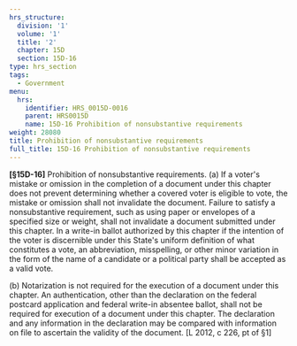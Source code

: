 ```yaml
---
hrs_structure:
  division: '1'
  volume: '1'
  title: '2'
  chapter: 15D
  section: 15D-16
type: hrs_section
tags:
  - Government
menu:
  hrs:
    identifier: HRS_0015D-0016
    parent: HRS0015D
    name: 15D-16 Prohibition of nonsubstantive requirements
weight: 28080
title: Prohibition of nonsubstantive requirements
full_title: 15D-16 Prohibition of nonsubstantive requirements
---
```

**[§15D-**<a></a><a></a><a></a><a></a><a>**16]**</a> Prohibition of nonsubstantive requirements. (a) If a voter's mistake or omission in the completion of a document under this chapter does not prevent determining whether a covered voter is eligible to vote, the mistake or omission shall not invalidate the document. Failure to satisfy a nonsubstantive requirement, such as using paper or envelopes of a specified size or weight, shall not invalidate a document submitted under this chapter. In a write-in ballot authorized by this chapter if the intention of the voter is discernible under this State's uniform definition of what constitutes a vote, an abbreviation, misspelling, or other minor variation in the form of the name of a candidate or a political party shall be accepted as a valid vote.<a></a><a></a><a></a><a></a>

(b) Notarization is not required for the execution of a document under this chapter. An authentication, other than the declaration on the federal postcard application and federal write-in absentee ballot, shall not be required for execution of a document under this chapter. The declaration and any information in the declaration may be compared with information on file to ascertain the validity of the document. [L 2012, c 226, pt of §1]